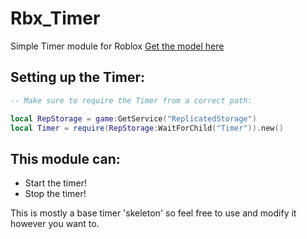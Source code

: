 # Rbx_Timer
Simple Timer module for Roblox
[Get the model here](https://www.roblox.com/library/14822550176/Timer-Module)

## Setting up the Timer:
```lua
-- Make sure to require the Timer from a correct path:

local RepStorage = game:GetService("ReplicatedStorage")
local Timer = require(RepStorage:WaitForChild("Timer")).new()

```

## This module can:

* Start the timer!
* Stop the timer!

This is mostly a base timer 'skeleton' so feel free to use and modify it however you want to.